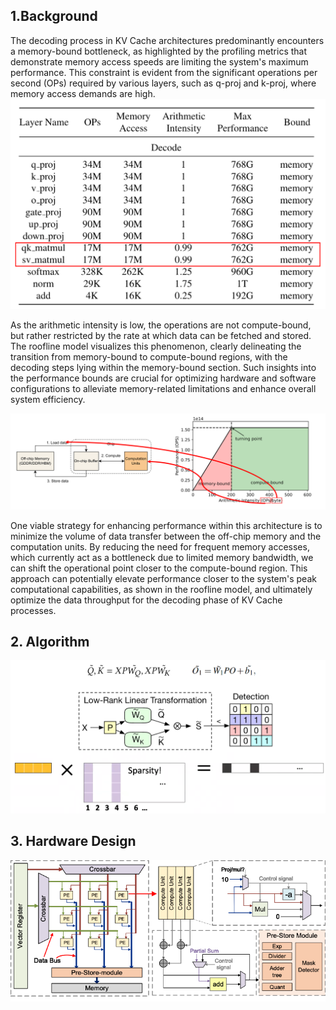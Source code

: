 ## 1.Background
The decoding process in KV Cache architectures predominantly encounters a memory-bound bottleneck, as highlighted by the profiling metrics that demonstrate memory access speeds are limiting the system's maximum performance. This constraint is evident from the significant operations per second (OPs) required by various layers, such as q-proj and k-proj, where memory access demands are high. 
![FIR Setting-w100](./fig/memory.png)

As the arithmetic intensity is low, the operations are not compute-bound, but rather restricted by the rate at which data can be fetched and stored. The roofline model visualizes this phenomenon, clearly delineating the transition from memory-bound to compute-bound regions, with the decoding steps lying within the memory-bound section. Such insights into the performance bounds are crucial for optimizing hardware and software configurations to alleviate memory-related limitations and enhance overall system efficiency.

![FIR Setting-w100](./fig/roofline.png)

One viable strategy for enhancing performance within this architecture is to minimize the volume of data transfer between the off-chip memory and the computation units. By reducing the need for frequent memory accesses, which currently act as a bottleneck due to limited memory bandwidth, we can shift the operational point closer to the compute-bound region. This approach can potentially elevate performance closer to the system's peak computational capabilities, as shown in the roofline model, and ultimately optimize the data throughput for the decoding phase of KV Cache processes.

## 2. Algorithm

![FIR Setting-w100](./fig/alg.png)


## 3. Hardware Design

![FIR Setting-w100](./fig/hd.png)
